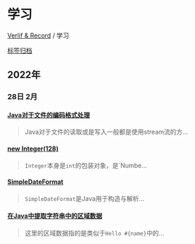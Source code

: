 # 学习

[Verlif & Record](../index.md) / 学习

[标签归档](../tags.md)

## __2022年__

### 28日 __2月__

#### [Java对于文件的编码格式处理](../docs/学习/Java对于文件的编码格式处理.md)

> Java对于文件的读取或是写入一般都是使用stream流的方...

#### [new Integer(128)](../docs/学习/new&#32;Integer(128).md)

> `Integer`本身是`int`的包装对象，是`Numbe...

#### [SimpleDateFormat](../docs/学习/SimpleDateFormat.md)

> `SimpleDateFormat`是Java用于构造与解析...

#### [在Java中提取字符串中的区域数据](../docs/学习/使用Java提取字符串中的区域数据.md)

> 这里的区域数据指的是类似于`Hello #{name}`中的...

